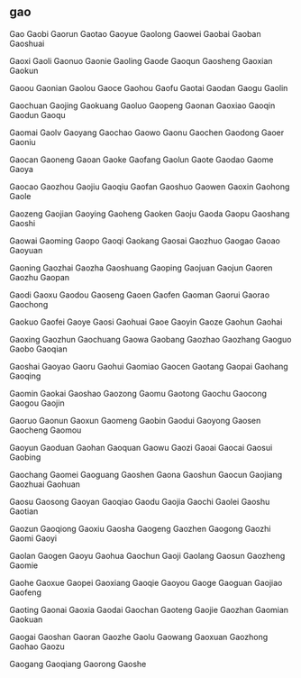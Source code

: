 gao
---

Gao Gaobi Gaorun Gaotao Gaoyue Gaolong Gaowei Gaobai Gaoban Gaoshuai

Gaoxi Gaoli Gaonuo Gaonie Gaoling Gaode Gaoqun Gaosheng Gaoxian Gaokun

Gaoou Gaonian Gaolou Gaoce Gaohou Gaofu Gaotai Gaodan Gaogu Gaolin

Gaochuan Gaojing Gaokuang Gaoluo Gaopeng Gaonan Gaoxiao Gaoqin Gaodun Gaoqu

Gaomai Gaolv Gaoyang Gaochao Gaowo Gaonu Gaochen Gaodong Gaoer Gaoniu

Gaocan Gaoneng Gaoan Gaoke Gaofang Gaolun Gaote Gaodao Gaome Gaoya

Gaocao Gaozhou Gaojiu Gaoqiu Gaofan Gaoshuo Gaowen Gaoxin Gaohong Gaole

Gaozeng Gaojian Gaoying Gaoheng Gaoken Gaoju Gaoda Gaopu Gaoshang Gaoshi

Gaowai Gaoming Gaopo Gaoqi Gaokang Gaosai Gaozhuo Gaogao Gaoao Gaoyuan

Gaoning Gaozhai Gaozha Gaoshuang Gaoping Gaojuan Gaojun Gaoren Gaozhu Gaopan

Gaodi Gaoxu Gaodou Gaoseng Gaoen Gaofen Gaoman Gaorui Gaorao Gaochong

Gaokuo Gaofei Gaoye Gaosi Gaohuai Gaoe Gaoyin Gaoze Gaohun Gaohai

Gaoxing Gaozhun Gaochuang Gaowa Gaobang Gaozhao Gaozhang Gaoguo Gaobo   Gaoqian

Gaoshai Gaoyao Gaoru Gaohui Gaomiao Gaocen Gaotang Gaopai Gaohang Gaoqing

Gaomin Gaokai Gaoshao Gaozong Gaomu Gaotong Gaochu Gaocong Gaogou Gaojin

Gaoruo Gaonun Gaoxun Gaomeng Gaobin Gaodui Gaoyong Gaosen Gaocheng Gaomou

Gaoyun Gaoduan Gaohan Gaoquan Gaowu Gaozi Gaoai Gaocai Gaosui Gaobing

Gaochang Gaomei Gaoguang Gaoshen Gaona Gaoshun Gaocun Gaojiang Gaozhuai Gaohuan

Gaosu Gaosong Gaoyan Gaoqiao Gaodu Gaojia Gaochi Gaolei Gaoshu Gaotian

Gaozun Gaoqiong Gaoxiu Gaosha Gaogeng Gaozhen Gaogong Gaozhi Gaomi Gaoyi

Gaolan Gaogen Gaoyu Gaohua Gaochun Gaoji Gaolang Gaosun Gaozheng Gaomie

Gaohe Gaoxue Gaopei Gaoxiang Gaoqie Gaoyou Gaoge Gaoguan Gaojiao Gaofeng

Gaoting Gaonai Gaoxia Gaodai Gaochan Gaoteng Gaojie Gaozhan Gaomian Gaokuan

Gaogai Gaoshan Gaoran Gaozhe Gaolu Gaowang Gaoxuan Gaozhong Gaohao Gaozu

Gaogang Gaoqiang Gaorong Gaoshe 